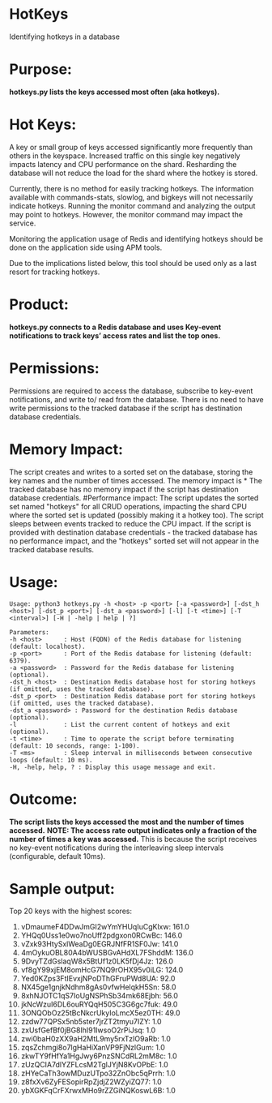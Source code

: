 # HotKeys
Identifying hotkeys in a database

# Purpose:
**hotkeys.py lists the keys accessed most often (aka hotkeys).**

# Hot Keys:
A key or small group of keys accessed significantly more frequently than others in the keyspace. Increased traffic on this single key negatively impacts latency and CPU performance on the shard.
Resharding the database will not reduce the load for the shard where the hotkey is stored.

Currently, there is no method for easily tracking hotkeys. The information available with commands-stats, slowlog, and bigkeys will not necessarily indicate hotkeys. Running the monitor command and analyzing the output may point to hotkeys. However, the monitor command may impact the service.

Monitoring the application usage of Redis and identifying hotkeys should be done on the application side using APM tools.

Due to the implications listed below, this tool should be used only as a last resort for tracking hotkeys.

# Product:
**hotkeys.py connects to a Redis database and uses Key-event notifications to track keys’ access rates and list the top ones.**

# Permissions:
Permissions are required to access the database, subscribe to key-event notifications, and write to/ read from the database.
There is no need to have write permissions to the tracked database if the script has destination database credentials.
# Memory Impact:
The script creates and writes to a sorted set on the database, storing the key names and the number of times accessed. The memory impact is <avg key name size> * <number of keys accessed>
The tracked database has no memory impact if the script has destination database credentials.
#Performance impact:
The script updates the sorted set named "hotkeys" for all CRUD operations, impacting the shard CPU where the sorted set is updated (possibly making it a hotkey too). The script sleeps between events tracked to reduce the CPU impact.
If the script is provided with destination database credentials - the tracked database has no performance impact, and the "hotkeys" sorted set will not appear in the tracked database results.

# Usage:
    Usage: python3 hotkeys.py -h <host> -p <port> [-a <password>] [-dst_h <host>] [-dst_p <port>] [-dst_a <password>] [-l] [-t <time>] [-T <interval>] [-H | -help | help | ?]

    Parameters:
    -h <host>      : Host (FQDN) of the Redis database for listening (default: localhost).
    -p <port>      : Port of the Redis database for listening (default: 6379).
    -a <password>  : Password for the Redis database for listening (optional).
    -dst_h <host>  : Destination Redis database host for storing hotkeys (if omitted, uses the tracked database).
    -dst_p <port>  : Destination Redis database port for storing hotkeys (if omitted, uses the tracked database).
    -dst_a <password> : Password for the destination Redis database (optional).
    -l             : List the current content of hotkeys and exit (optional).
    -t <time>      : Time to operate the script before terminating (default: 10 seconds, range: 1-100).
    -T <ms>        : Sleep interval in milliseconds between consecutive loops (default: 10 ms).
    -H, -help, help, ? : Display this usage message and exit.

# Outcome:
**The script lists the keys accessed the most and the number of times accessed.**
**NOTE: The access rate output indicates only a fraction of the number of times a key was accessed.** This is because the script receives no key-event notifications during the interleaving sleep intervals (configurable, default 10ms).

# Sample output:
Top 20 keys with the highest scores:
1. vDmaumeF4DDwJmGI2wYmYHUqIuCgKlxw: 161.0
2. YHQq0Uss1e0wo7noUff2pdgxon0RCwBc: 146.0
3. vZxk93HtySxlWeaDg0EGRJNfFR1SF0Jw: 141.0
4. 4mOykuOBL80A4bWUSBGvAHdXL7FShddM: 136.0
5. 9DvyTZdGslaqW8x5BtUf1z0LK5fDj4Jz: 126.0
6. vf8gY99xjEM8omHcG7NQ9rOHX95v0iLG: 124.0
7. Yed0KZps3FtIEvxjNPoDThGFruPWd8UA: 92.0
8. NX45ge1gnjkNdhm8gAs0vfwHelqkH5Sn: 58.0
9. 8xhNJOTC1qS7IoUgNSPhSb34mk68Ejbh: 56.0
10. jkNcWzuI6DL6ouRYQqH505C3G6gc7fuk: 49.0
11. 3ONQObOz25tBcNkcrUkyIoLmcX5ez0TH: 49.0
12. zzdw77QPSx5nb5ster7jrZT2tmyu7IZY: 1.0
13. zxUsfGefBf0jBG8lhI91IwsoO2rPiJsq: 1.0
14. zwi0baH0zXX9aH2MtL9my5rxTzIO9aRb: 1.0
15. zqsZchmgi8o7lgHaHiXanVP9FjNzlGum: 1.0
16. zkwTY9fHfYa1HgJwy6PnzSNCdRL2mM8c: 1.0
17. zUzQCIA7dlYZFLcsM2TglJYjN8KvOPbE: 1.0
18. zHYeCaTh3owMDuzUTpo32ZnObc5qPrrh: 1.0
19. z8fxXv6ZyFESopirRpZjdjZ2WZyiZQ77: 1.0
20. ybXGKFqCrFXrwxMHo9rZZGiNQKoswL6B: 1.0

